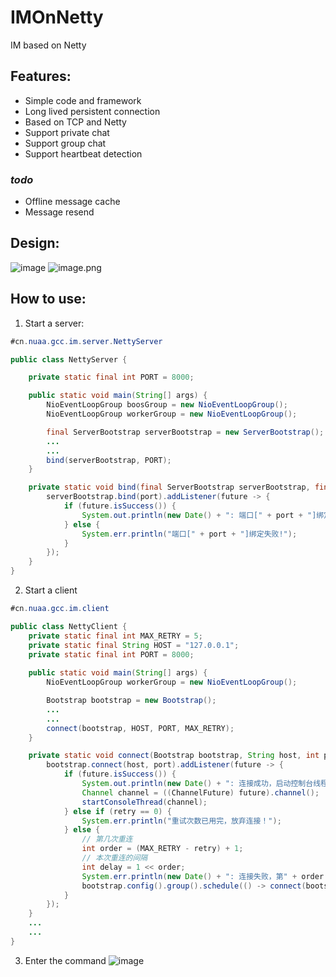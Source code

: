# IMOnNetty
IM based on Netty
## Features:
- Simple code and framework
- Long lived persistent connection
- Based on TCP and Netty
- Support private chat
- Support group chat
- Support heartbeat detection

### *todo*
- Offline message cache
- Message resend

## Design:
![image](http://wx1.sinaimg.cn/large/006Vwu45ly1g3a5hdwsvtj30y40n876t.jpg)
![image.png](https://user-gold-cdn.xitu.io/2018/8/9/1651c08e91bfb935?imageView2/0/w/1280/h/960/format/webp/ignore-error/1)

## How to use:
1. Start a server:
```java
#cn.nuaa.gcc.im.server.NettyServer

public class NettyServer {

    private static final int PORT = 8000;

    public static void main(String[] args) {
        NioEventLoopGroup boosGroup = new NioEventLoopGroup();
        NioEventLoopGroup workerGroup = new NioEventLoopGroup();

        final ServerBootstrap serverBootstrap = new ServerBootstrap();
        ...
        ...
        bind(serverBootstrap, PORT);
    }

    private static void bind(final ServerBootstrap serverBootstrap, final int port) {
        serverBootstrap.bind(port).addListener(future -> {
            if (future.isSuccess()) {
                System.out.println(new Date() + ": 端口[" + port + "]绑定成功!");
            } else {
                System.err.println("端口[" + port + "]绑定失败!");
            }
        });
    }
}
```
2. Start a client
```java
#cn.nuaa.gcc.im.client

public class NettyClient {
    private static final int MAX_RETRY = 5;
    private static final String HOST = "127.0.0.1";
    private static final int PORT = 8000;
    
    public static void main(String[] args) {
        NioEventLoopGroup workerGroup = new NioEventLoopGroup();

        Bootstrap bootstrap = new Bootstrap();
        ...
        ...
        connect(bootstrap, HOST, PORT, MAX_RETRY);
    }

    private static void connect(Bootstrap bootstrap, String host, int port, int retry) {
        bootstrap.connect(host, port).addListener(future -> {
            if (future.isSuccess()) {
                System.out.println(new Date() + ": 连接成功，启动控制台线程……");
                Channel channel = ((ChannelFuture) future).channel();
                startConsoleThread(channel);
            } else if (retry == 0) {
                System.err.println("重试次数已用完，放弃连接！");
            } else {
                // 第几次重连
                int order = (MAX_RETRY - retry) + 1;
                // 本次重连的间隔
                int delay = 1 << order;
                System.err.println(new Date() + ": 连接失败，第" + order + "次重连……");
                bootstrap.config().group().schedule(() -> connect(bootstrap, host, port, retry - 1), delay, TimeUnit.SECONDS);
            }
        });
    }
    ...
    ...
}
```
3. Enter the command
![image](http://wx1.sinaimg.cn/large/006Vwu45ly1g3b0scqzf0j31ha0e7div.jpg)
